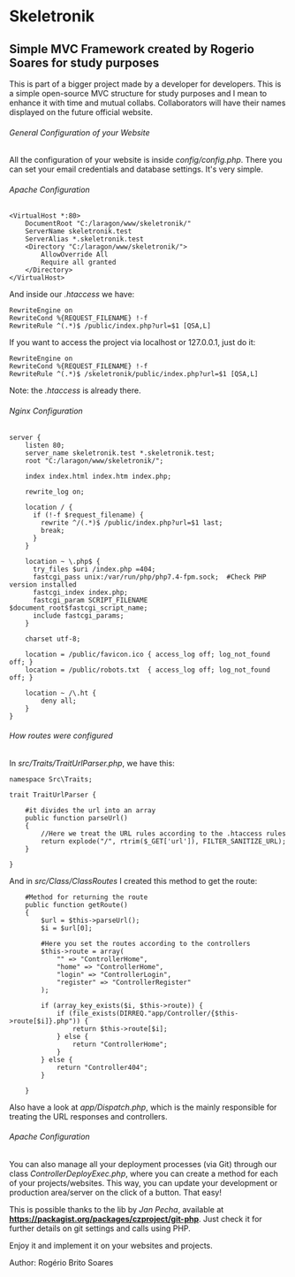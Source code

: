 # Skeletronik
## Simple MVC Framework created by Rogerio Soares for study purposes

This is part of a bigger project made by a developer for developers. This is a simple open-source MVC structure for study purposes and I mean to enhance it with time and mutual collabs. Collaborators will have their names displayed on the future official website.

###### General Configuration of your Website

All the configuration of your website is inside *config/config.php*. There you can set your email credentials and database settings. It's very simple.

###### Apache Configuration
```
<VirtualHost *:80> 
    DocumentRoot "C:/laragon/www/skeletronik/"
    ServerName skeletronik.test
    ServerAlias *.skeletronik.test
    <Directory "C:/laragon/www/skeletronik/">
        AllowOverride All
        Require all granted
    </Directory>
</VirtualHost>
```

And inside our *.htaccess* we have:
```
RewriteEngine on
RewriteCond %{REQUEST_FILENAME} !-f
RewriteRule ^(.*)$ /public/index.php?url=$1 [QSA,L]
```

If you want to access the project via localhost or 127.0.0.1, just do it:
```
RewriteEngine on
RewriteCond %{REQUEST_FILENAME} !-f
RewriteRule ^(.*)$ /skeletronik/public/index.php?url=$1 [QSA,L]
```

Note: the *.htaccess* is already there.

###### Nginx Configuration
```
server {
    listen 80;
    server_name skeletronik.test *.skeletronik.test;
    root "C:/laragon/www/skeletronik/";
    
    index index.html index.htm index.php;
 
    rewrite_log on;
	
    location / {
      if (!-f $request_filename) {
        rewrite ^/(.*)$ /public/index.php?url=$1 last;
        break;
      }
    }
    
    location ~ \.php$ {
      try_files $uri /index.php =404;
      fastcgi_pass unix:/var/run/php/php7.4-fpm.sock;  #Check PHP version installed
      fastcgi_index index.php;
      fastcgi_param SCRIPT_FILENAME $document_root$fastcgi_script_name;
      include fastcgi_params;
    }
	
    charset utf-8;
	
    location = /public/favicon.ico { access_log off; log_not_found off; }
    location = /public/robots.txt  { access_log off; log_not_found off; }
    
    location ~ /\.ht {
        deny all;
    }
}

```

###### How routes were configured

In *src/Traits/TraitUrlParser.php*, we have this:
```
namespace Src\Traits;

trait TraitUrlParser {

    #it divides the url into an array
    public function parseUrl()
    {
        //Here we treat the URL rules according to the .htaccess rules
        return explode("/", rtrim($_GET['url']), FILTER_SANITIZE_URL);
    }

}
```

And in *src/Class/ClassRoutes* I created this method to get the route:
```
    #Method for returning the route
    public function getRoute()
    {
        $url = $this->parseUrl();
        $i = $url[0];

        #Here you set the routes according to the controllers
        $this->route = array(
            "" => "ControllerHome",
            "home" => "ControllerHome",
            "login" => "ControllerLogin",
            "register" => "ControllerRegister"
        );

        if (array_key_exists($i, $this->route)) {
            if (file_exists(DIRREQ."app/Controller/{$this->route[$i]}.php")) {
                return $this->route[$i];               
            } else {
                return "ControllerHome";
            }
        } else {
            return "Controller404";
        }

    }
```

Also have a look at *app/Dispatch.php*, which is the mainly responsible for treating the URL responses and controllers.

###### Apache Configuration

You can also manage all your deployment processes (via Git) through our class *ControllerDeployExec.php*, where you can create a method for each of your projects/websites. This way, you can update your development or production area/server on the click of a button. That easy!

This is possible thanks to the lib by *Jan Pecha*, available at **https://packagist.org/packages/czproject/git-php**. Just check it for further details on git settings and calls using PHP.

Enjoy it and implement it on your websites and projects.

Author: Rogério Brito Soares
